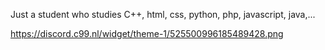Just a student who studies C++, html, css, python, php, javascript, java,...

https://discord.c99.nl/widget/theme-1/525500996185489428.png



<!---
ndkcuber/ndkcuber is a ✨ special ✨ repository because its `README.md` (this file) appears on your GitHub profile.
You can click the Preview link to take a look at your changes.
--->
